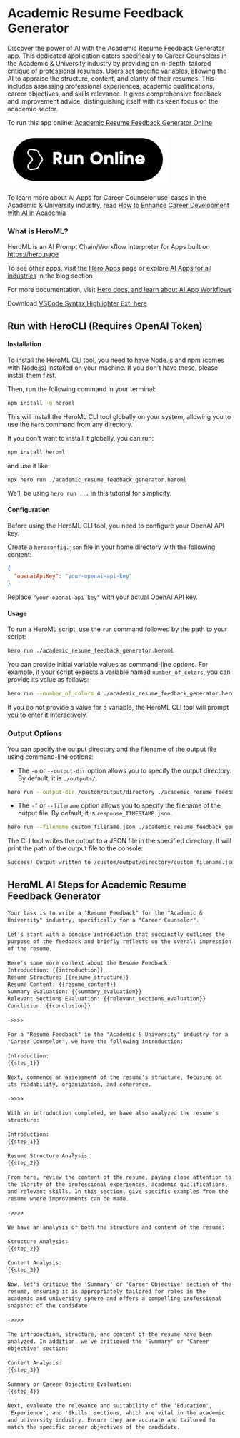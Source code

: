 # Academic Resume Feedback Generator

Discover the power of AI with the Academic Resume Feedback Generator app. This dedicated application caters specifically to Career Counselors in the Academic & University industry by providing an in-depth, tailored critique of professional resumes. Users set specific variables, allowing the AI to appraise the structure, content, and clarity of their resumes. This includes assessing professional experiences, academic qualifications, career objectives, and skills relevance. It gives comprehensive feedback and improvement advice, distinguishing itself with its keen focus on the academic sector.

To run this app online: [Academic Resume Feedback Generator Online](https://hero.page/app/academic-resume-feedback-generator-academic-resume-ai-critique/OJUnkSBhTXlc9fiEMOb7)

[![Run Academic Resume Feedback Generator Online](/assets/run.svg)](https://hero.page/app/academic-resume-feedback-generator-academic-resume-ai-critique/OJUnkSBhTXlc9fiEMOb7)

To learn more about AI Apps for Career Counselor use-cases in the Academic & University industry, read [How to Enhance Career Development with AI in Academia](https://hero.page/blog/ai/academic-and-university/how-to-enhance-career-development-with-ai-in-academia/170707)

### What is HeroML?
HeroML is an AI Prompt Chain/Workflow interpreter for Apps built on https://hero.page 

To see other apps, visit the [Hero Apps](https://hero.page/apps) page or explore [AI Apps for all industries](https://hero.page/blog) in the blog section

For more documentation, visit [Hero docs, and learn about AI App Workflows](https://hero.page/tutorials/introduction-to-heroml)

Download [VSCode Syntax Highlighter Ext. here](https://marketplace.visualstudio.com/items?itemName=hero-page.heroml)

## Run with HeroCLI (Requires OpenAI Token)

#### Installation

To install the HeroML CLI tool, you need to have Node.js and npm (comes with Node.js) installed on your machine. If you don't have these, please install them first. 

Then, run the following command in your terminal:

```bash
npm install -g heroml
```

This will install the HeroML CLI tool globally on your system, allowing you to use the `hero` command from any directory.

If you don't want to install it globally, you can run:

```bash
npm install heroml
```

and use it like:

```bash
npx hero run ./academic_resume_feedback_generator.heroml
```

We'll be using `hero run ...` in this tutorial for simplicity.

#### Configuration

Before using the HeroML CLI tool, you need to configure your OpenAI API key. 

Create a `heroconfig.json` file in your home directory with the following content:

```json
{
  "openaiApiKey": "your-openai-api-key"
}
```

Replace `"your-openai-api-key"` with your actual OpenAI API key.

#### Usage

To run a HeroML script, use the `run` command followed by the path to your script:

```bash
hero run ./academic_resume_feedback_generator.heroml
```

You can provide initial variable values as command-line options. For example, if your script expects a variable named `number_of_colors`, you can provide its value as follows:

```bash
hero run --number_of_colors 4 ./academic_resume_feedback_generator.heroml
```

If you do not provide a value for a variable, the HeroML CLI tool will prompt you to enter it interactively.

### Output Options

You can specify the output directory and the filename of the output file using command-line options:

- The `-o` or `--output-dir` option allows you to specify the output directory. By default, it is `./outputs/`.

```bash
hero run --output-dir /custom/output/directory ./academic_resume_feedback_generator.heroml
```

- The `-f` or `--filename` option allows you to specify the filename of the output file. By default, it is `response_TIMESTAMP.json`.

```bash
hero run --filename custom_filename.json ./academic_resume_feedback_generator.heroml
```

The CLI tool writes the output to a JSON file in the specified directory. It will print the path of the output file to the console:

```bash
Success! Output written to /custom/output/directory/custom_filename.json
```


## HeroML AI Steps for Academic Resume Feedback Generator
```
Your task is to write a "Resume Feedback" for the "Academic & University" industry, specifically for a "Career Counselor". 

Let's start with a concise introduction that succinctly outlines the purpose of the feedback and briefly reflects on the overall impression of the resume.

Here's some more context about the Resume Feedback:
Introduction: {{introduction}}
Resume Structure: {{resume_structure}}
Resume Content: {{resume_content}}
Summary Evaluation: {{summary_evaluation}}
Relevant Sections Evaluation: {{relevant_sections_evaluation}}
Conclusion: {{conclusion}}

->>>>

For a "Resume Feedback" in the "Academic & University" industry for a "Career Counselor", we have the following introduction:

Introduction:
{{step_1}}

Next, commence an assessment of the resume’s structure, focusing on its readability, organization, and coherence.

->>>>

With an introduction completed, we have also analyzed the resume's structure:

Introduction:
{{step_1}}

Resume Structure Analysis:
{{step_2}}

From here, review the content of the resume, paying close attention to the clarity of the professional experiences, academic qualifications, and relevant skills. In this section, give specific examples from the resume where improvements can be made.

->>>>

We have an analysis of both the structure and content of the resume:

Structure Analysis:
{{step_2}}

Content Analysis:
{{step_3}}

Now, let's critique the 'Summary' or 'Career Objective' section of the resume, ensuring it is appropriately tailored for roles in the academic and university sphere and offers a compelling professional snapshot of the candidate.

->>>>

The introduction, structure, and content of the resume have been analyzed. In addition, we've critiqued the 'Summary' or 'Career Objective' section:

Content Analysis:
{{step_3}}

Summary or Career Objective Evaluation:
{{step_4}}

Next, evaluate the relevance and suitability of the 'Education', 'Experience', and 'Skills' sections, which are vital in the academic and university industry. Ensure they are accurate and tailored to match the specific career objectives of the candidate.


```

